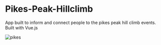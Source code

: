# Pikes-Peak-Hillclimb
App built to inform and connect people to the pikes peak hill climb events.
Built with Vue.js


![pikes](https://user-images.githubusercontent.com/79726069/134752205-e9bc7567-1237-4908-a2ad-003050068892.PNG)

